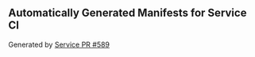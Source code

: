 ## Automatically Generated Manifests for Service CI
Generated by [Service PR #589](https://github.com/trustyai-explainability/trustyai-explainability/pull/589)
